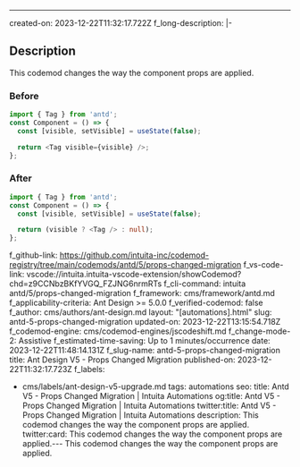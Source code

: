 ---
created-on: 2023-12-22T11:32:17.722Z
f_long-description: |-
  ## Description

  This codemod changes the way the component props are applied.

  ### Before

  ```TypeScript
  import { Tag } from 'antd';
  const Component = () => {
    const [visible, setVisible] = useState(false);

    return <Tag visible={visible} />;
  };
  ```

  ### After

  ```TypeScript
  import { Tag } from 'antd';
  const Component = () => {
    const [visible, setVisible] = useState(false);

    return (visible ? <Tag /> : null);
  };
  ```
f_github-link: https://github.com/intuita-inc/codemod-registry/tree/main/codemods/antd/5/props-changed-migration
f_vs-code-link: vscode://intuita.intuita-vscode-extension/showCodemod?chd=z9CCNbzBKfYVGQ_FZJNG6nrmRTs
f_cli-command: intuita antd/5/props-changed-migration
f_framework: cms/framework/antd.md
f_applicability-criteria: Ant Design >= 5.0.0
f_verified-codemod: false
f_author: cms/authors/ant-design.md
layout: "[automations].html"
slug: antd-5-props-changed-migration
updated-on: 2023-12-22T13:15:54.718Z
f_codemod-engine: cms/codemod-engines/jscodeshift.md
f_change-mode-2: Assistive
f_estimated-time-saving: Up to 1 minutes/occurrence
date: 2023-12-22T11:48:14.131Z
f_slug-name: antd-5-props-changed-migration
title: Ant Design V5 - Props Changed Migration
published-on: 2023-12-22T11:32:17.723Z
f_labels:
  - cms/labels/ant-design-v5-upgrade.md
tags: automations
seo:
  title: Antd V5 - Props Changed Migration | Intuita Automations
  og:title: Antd V5 - Props Changed Migration | Intuita Automations
  twitter:title: Antd V5 - Props Changed Migration | Intuita Automations
  description: This codemod changes the way the component props are applied.
  twitter:card: This codemod changes the way the component props are applied.---
This codemod changes the way the component props are applied.